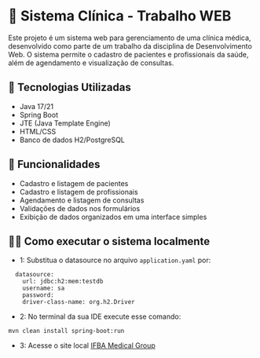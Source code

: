 # 🏥 Sistema Clínica - Trabalho WEB

Este projeto é um sistema web para gerenciamento de uma clínica médica, desenvolvido como parte de um trabalho da disciplina de Desenvolvimento Web.
O sistema permite o cadastro de pacientes e profissionais da saúde, além de agendamento e visualização de consultas.

## 🔧 Tecnologias Utilizadas

* Java 17/21
* Spring Boot
* JTE (Java Template Engine)
* HTML/CSS
* Banco de dados H2/PostgreSQL

## 📝 Funcionalidades

* Cadastro e listagem de pacientes
* Cadastro e listagem de profissionais
* Agendamento e listagem de consultas
* Validações de dados nos formulários
* Exibição de dados organizados em uma interface simples

## 👨‍💻 Como executar o sistema localmente

- 1: Substitua o datasource no arquivo `application.yaml` por:
```
  datasource:
    url: jdbc:h2:mem:testdb
    username: sa
    password:
    driver-class-name: org.h2.Driver
```
- 2: No terminal da sua IDE execute esse comando:
```
mvn clean install spring-boot:run
```
- 3: Acesse o site local
[IFBA Medical Group](http://localhost:8081/login)

